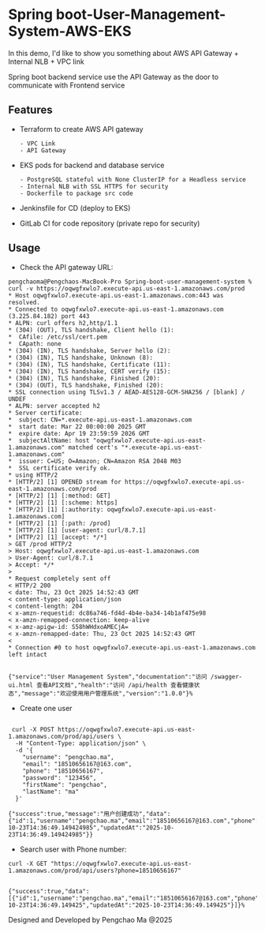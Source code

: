 # Spring boot-User-Management-System-AWS-EKS

In this demo, I'd like to show you something about AWS API Gateway + Internal NLB + VPC link

Spring boot backend service use the API Gateway as the door to communicate with Frontend service

## Features

- Terraform to create AWS API gateway

      - VPC Link
      - API Gateway

- EKS pods for backend and database service

      - PostgreSQL stateful with None ClusterIP for a Headless service
      - Internal NLB with SSL HTTPS for security
      - Dockerfile to package src code 

- Jenkinsfile for CD (deploy to EKS) 

- GitLab CI for code repository (private repo for security)

## Usage

- Check the API gateway URL:
```shell
pengchaoma@Pengchaos-MacBook-Pro Spring-boot-user-management-system % curl -v https://oqwgfxwlo7.execute-api.us-east-1.amazonaws.com/prod
* Host oqwgfxwlo7.execute-api.us-east-1.amazonaws.com:443 was resolved.
* Connected to oqwgfxwlo7.execute-api.us-east-1.amazonaws.com (3.225.84.182) port 443
* ALPN: curl offers h2,http/1.1
* (304) (OUT), TLS handshake, Client hello (1):
*  CAfile: /etc/ssl/cert.pem
*  CApath: none
* (304) (IN), TLS handshake, Server hello (2):
* (304) (IN), TLS handshake, Unknown (8):
* (304) (IN), TLS handshake, Certificate (11):
* (304) (IN), TLS handshake, CERT verify (15):
* (304) (IN), TLS handshake, Finished (20):
* (304) (OUT), TLS handshake, Finished (20):
* SSL connection using TLSv1.3 / AEAD-AES128-GCM-SHA256 / [blank] / UNDEF
* ALPN: server accepted h2
* Server certificate:
*  subject: CN=*.execute-api.us-east-1.amazonaws.com
*  start date: Mar 22 00:00:00 2025 GMT
*  expire date: Apr 19 23:59:59 2026 GMT
*  subjectAltName: host "oqwgfxwlo7.execute-api.us-east-1.amazonaws.com" matched cert's "*.execute-api.us-east-1.amazonaws.com"
*  issuer: C=US; O=Amazon; CN=Amazon RSA 2048 M03
*  SSL certificate verify ok.
* using HTTP/2
* [HTTP/2] [1] OPENED stream for https://oqwgfxwlo7.execute-api.us-east-1.amazonaws.com/prod
* [HTTP/2] [1] [:method: GET]
* [HTTP/2] [1] [:scheme: https]
* [HTTP/2] [1] [:authority: oqwgfxwlo7.execute-api.us-east-1.amazonaws.com]
* [HTTP/2] [1] [:path: /prod]
* [HTTP/2] [1] [user-agent: curl/8.7.1]
* [HTTP/2] [1] [accept: */*]
> GET /prod HTTP/2
> Host: oqwgfxwlo7.execute-api.us-east-1.amazonaws.com
> User-Agent: curl/8.7.1
> Accept: */*
> 
* Request completely sent off
< HTTP/2 200 
< date: Thu, 23 Oct 2025 14:52:43 GMT
< content-type: application/json
< content-length: 204
< x-amzn-requestid: dc86a746-fd4d-4b4e-ba34-14b1af475e98
< x-amzn-remapped-connection: keep-alive
< x-amz-apigw-id: S58hWHdxoAMECjA=
< x-amzn-remapped-date: Thu, 23 Oct 2025 14:52:43 GMT
< 
* Connection #0 to host oqwgfxwlo7.execute-api.us-east-1.amazonaws.com left intact


{"service":"User Management System","documentation":"访问 /swagger-ui.html 查看API文档","health":"访问 /api/health 查看健康状态","message":"欢迎使用用户管理系统","version":"1.0.0"}%                                                                                                           
```
- Create one user
```shell

 curl -X POST https://oqwgfxwlo7.execute-api.us-east-1.amazonaws.com/prod/api/users \
  -H "Content-Type: application/json" \
  -d '{
    "username": "pengchao.ma",
    "email": "18510656167@163.com",
    "phone": "18510656167",
    "password": "123456",
    "firstName": "pengchao",
    "lastName": "ma"
  }'

{"success":true,"message":"用户创建成功","data":{"id":1,"username":"pengchao.ma","email":"18510656167@163.com","phone":"18510656167","department":null,"position":null,"createdAt":"2025-10-23T14:36:49.149424985","updatedAt":"2025-10-23T14:36:49.149424985"}}
```
- Search user with Phone number:
```shell
curl -X GET "https://oqwgfxwlo7.execute-api.us-east-1.amazonaws.com/prod/api/users?phone=18510656167"


{"success":true,"data":[{"id":1,"username":"pengchao.ma","email":"18510656167@163.com","phone":"18510656167","department":null,"position":null,"createdAt":"2025-10-23T14:36:49.149425","updatedAt":"2025-10-23T14:36:49.149425"}]}% 
```

Designed and Developed by Pengchao Ma @2025
